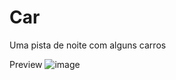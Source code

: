 # Car
Uma  pista de noite com alguns carros

Preview
![image](https://github.com/GiovanniDSouza/Car/assets/80133913/cd9f1d04-f0e3-4f79-a584-28c6e4580e3c)
